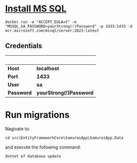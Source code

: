 # [Install MS SQL](https://hub.docker.com/_/microsoft-mssql-server)
```
docker run -e "ACCEPT_EULA=Y" -e "MSSQL_SA_PASSWORD=yourStrong(!)Password" -p 1433:1433 -d mcr.microsoft.com/mssql/server:2022-latest
```

## Credentials

 &nbsp;        | &nbsp;                    
|--------------|---------------------------|
| **Host**     | **localhost**             |
| **Port**     | **1433**                  |
| **User**     | **sa**                    |
| **Password** | **yourStrong(!)Password** |

# Run migrations
Nagivate to: 
```
cd src\EntityFrameworkCore\SamuraiApp\SamuraiApp.Data
```

and execute the following command:
```
dotnet ef database update
```